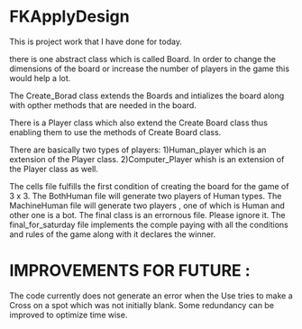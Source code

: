 # FKApplyDesign

This is project work that I have done for today.

there is one abstract class which is called Board. In order to change the dimensions of the board or increase the number of players in the game this would help a lot.

The Create_Borad class extends the  Boards and intializes the board along with opther methods that are needed in the board.

There is a Player class which also extend the Create Board class thus enabling them to use the methods of Create Board class.

There are basically two types of players:
1)Human_player which is an extension of the Player class.
2)Computer_Player whish is an extension of the Player class as well.


The cells file fulfills the first condition of creating the board for the game of 3 x 3.
The BothHuman file will generate two players of Human types.
The MachineHuman file will generate two players , one of which is Human and other one is a bot.
The final class is an errornous file. Please ignore it.
The final_for_saturday file implements the comple paying with all the conditions and rules of the game along with it declares the winner.


# IMPROVEMENTS FOR FUTURE :
The code currently does not generate an error when the Use tries to make a Cross on a spot which was not initially blank.
Some redundancy can be improved to optimize time wise.


